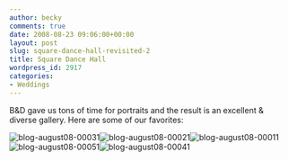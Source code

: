 ```yaml
---
author: becky
comments: true
date: 2008-08-23 09:06:00+00:00
layout: post
slug: square-dance-hall-revisited-2
title: Square Dance Hall
wordpress_id: 2917
categories:
- Weddings
---
```


B&D gave us tons of time for portraits and the result is an excellent & diverse gallery. Here are some of our favorites:




![blog-august08-00031](http://blog.beckyjenson.com/wp-content/uploads/2009/02/blog-august08-000312.jpg)![blog-august08-00021](http://blog.beckyjenson.com/wp-content/uploads/2009/02/blog-august08-000212.jpg)![blog-august08-00011](http://blog.beckyjenson.com/wp-content/uploads/2009/02/blog-august08-000112.jpg)![blog-august08-00051](http://blog.beckyjenson.com/wp-content/uploads/2009/02/blog-august08-000512.jpg)![blog-august08-00041](http://blog.beckyjenson.com/wp-content/uploads/2009/02/blog-august08-000412.jpg)
